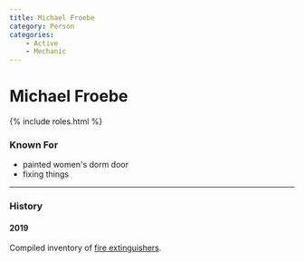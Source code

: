 ```yaml
---
title: Michael Froebe
category: Person
categories:
    - Active
    - Mechanic
---
```

# Michael Froebe
{% include roles.html %}

### Known For
- painted women's dorm door
- fixing things

---
### History

#### 2019

Compiled inventory of [fire extinguishers](/Safety#Fire%20Extinguishers).